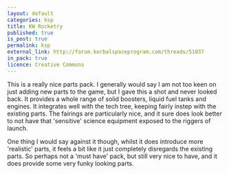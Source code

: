 ```yaml
---
layout: default
categories: ksp
title: KW Rocketry
published: true
is_post: true
permalink: ksp
external_link: http://forum.kerbalspaceprogram.com/threads/51037
in_pack: true
licence: Creative Commons
---
```


This is a really nice parts pack. 
I generally would say I am not too keen on just adding new parts to the game, but I gave this a shot and never looked back. 
It provides a whole range of solid boosters, liquid fuel tanks and engines.
It integrates well with the tech tree, keeping fairly instep with the existing parts. 
The fairings are particularly nice, and it sure does look better to not have that 'sensitive' science equipment exposed to the riggers of launch.

One thing I would say against it though, whilst it does introduce more 'realistic' parts, it feels a bit like it just completely disregards the existing parts.
So perhaps not a 'must have' pack, but still very nice to have, and it does provide some very funky looking parts.
